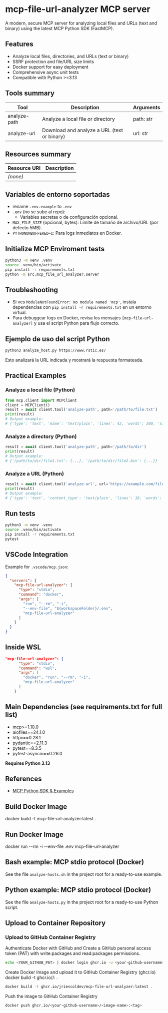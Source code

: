 # mcp-file-url-analyzer MCP server

A modern, secure MCP server for analyzing local files and URLs (text and binary) using the latest MCP Python SDK (FastMCP).

## Features

- Analyze local files, directories, and URLs (text or binary)
- SSRF protection and file/URL size limits
- Docker support for easy deployment
- Comprehensive async unit tests
- Compatible with Python >=3.13

## Tools summary
| Tool           | Description                                 | Arguments                |
|----------------|---------------------------------------------|--------------------------|
| analyze-path   | Analyze a local file or directory           | path: str                |
| analyze-url    | Download and analyze a URL (text or binary) | url: str                 |

## Resources summary
| Resource URI      | Description                |
|-------------------|---------------------------|
| *(none)*          |                           |

## Variables de entorno soportadas
- rename `.env.example` to `.env` 
- `.env` (no se sube al repo):
  - Variables secretas o de configuración opcional.
- `MAX_FILE_SIZE` (opcional, bytes): Límite de tamaño de archivo/URL (por defecto 5MB).
- `PYTHONUNBUFFERED=1`: Para logs inmediatos en Docker.

## Initialize MCP Enviroment tests

```bash
python3 -m venv .venv
source .venv/bin/activate
pip install -r requirements.txt
python -m src.mcp_file_url_analyzer.server
```
## Troubleshooting
- Si ves `ModuleNotFoundError: No module named 'mcp'`, instala dependencias con `pip install -r requirements.txt` en un entorno virtual.
- Para debuggear logs en Docker, revisa los mensajes `[mcp-file-url-analyzer]` y usa el script Python para flujo correcto.

## Ejemplo de uso del script Python

```bash
python3 analyze_host.py https://www.rstic.es/
```
Esto analizará la URL indicada y mostrará la respuesta formateada.

## Practical Examples

### Analyze a local file (Python)
```python
from mcp.client import MCPClient
client = MCPClient()
result = await client.tool('analyze-path', path='/path/to/file.txt')
print(result)
# Output example:
# {'type': 'text', 'mime': 'text/plain', 'lines': 42, 'words': 300, 'size': 1234, 'preview': 'First 500 chars...'}
```

### Analyze a directory (Python)
```python
result = await client.tool('analyze-path', path='/path/to/dir')
print(result)
# Output example:
# {'/path/to/dir/file1.txt': {...}, '/path/to/dir/file2.bin': {...}}
```

### Analyze a URL (Python)
```python
result = await client.tool('analyze-url', url='https://example.com/file.txt')
print(result)
# Output example:
# {'type': 'text', 'content_type': 'text/plain', 'lines': 10, 'words': 100, 'size': 456, 'preview': 'First 500 chars...'}
```
## Run tests

```bash
python3 -m venv .venv
source .venv/bin/activate
pip install -r requirements.txt
pytest
```

## VSCode Integration

Example for `.vscode/mcp.json`:
```json
{
  "servers": {
    "mcp-file-url-analyzer": {
      "type": "stdio",
      "command": "docker",
      "args": [
        "run", "--rm", "-i",
        "--env-file", "${workspaceFolder}/.env",
        "mcp-file-url-analyzer"
      ]
    }
  }
}
```
## Inside WSL
```json
"mcp-file-url-analyzer": {
      "type": "stdio",
      "command": "wsl",
      "args": [
        "docker", "run", "--rm", "-i",
        "mcp-file-url-analyzer"
      ]
    }
```
## Main Dependencies (see requirements.txt for full list)
- mcp>=1.10.0
- aiofiles==24.1.0
- httpx==0.28.1
- pydantic==2.11.3
- pytest==8.3.5
- pytest-asyncio==0.26.0

**Requires Python 3.13**

## References
- [MCP Python SDK & Examples](https://github.com/modelcontextprotocol/create-python-server)

## Build Docker Image
docker build -t mcp-file-url-analyzer:latest .

## Run Docker Image
docker run --rm -i --env-file .env mcp-file-url-analyzer

## Bash example: MCP stdio protocol (Docker)
See the file `analyze-hosts.sh` in the project root for a ready-to-use example.

## Python example: MCP stdio protocol (Docker)
See the file `analyze-hosts.py` in the project root for a ready-to-use Python script.

 ## Upload to Container Repository
 ### Upload to GitHub Container Registry

Authenticate Docker with GitHub and Create a GitHub personal access token (PAT) with write:packages and read:packages permissions.
```bash
echo <YOUR_GITHUB_PAT> | docker login ghcr.io -u <your-github-username> --password-stdin
```
Create Docker Image and upload it to GitHub Container Registry (ghcr.io)
docker build -t ghcr.io/<your-github-username>/<image-name>:<tag> .
```bash
docker build -t ghcr.io/jriescoldev/mcp-file-url-analyzer:latest .
```
Push the image to GitHub Container Registry
```bash
docker push ghcr.io/<your-github-username>/<image-name>:<tag>
```